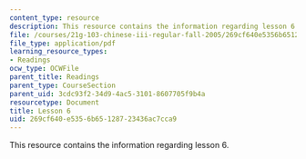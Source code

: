 ```yaml
---
content_type: resource
description: This resource contains the information regarding lesson 6.
file: /courses/21g-103-chinese-iii-regular-fall-2005/269cf640e5356b65128723436ac7cca9_MIT21G_103F05_unit6.pdf
file_type: application/pdf
learning_resource_types:
- Readings
ocw_type: OCWFile
parent_title: Readings
parent_type: CourseSection
parent_uid: 3cdc93f2-34d9-4ac5-3101-8607705f9b4a
resourcetype: Document
title: Lesson 6
uid: 269cf640-e535-6b65-1287-23436ac7cca9
---
```

This resource contains the information regarding lesson 6.


